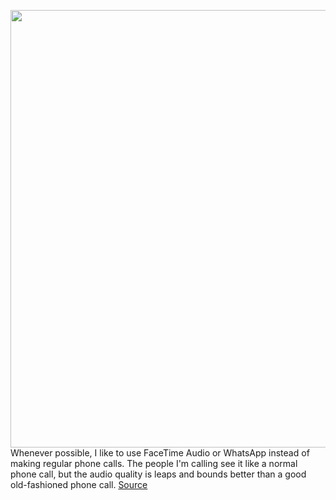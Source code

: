 <img src='https://cdn.vox-cdn.com/thumbor/3V2i7zgZzkhYyyJ9fLKredVWq4Y=/0x0:571x461/1200x800/filters:focal(241x186:331x276)/cdn.vox-cdn.com/uploads/chorus_image/image/70883947/ipad_pro_group_facetime_10302018_inline.jpg.large.0.jpg' width='700px' /><br/>
Whenever possible, I like to use FaceTime Audio or WhatsApp instead of making regular phone calls. The people I'm calling see it like a normal phone call, but the audio quality is leaps and bounds better than a good old-fashioned phone call.
<a href='https://www.theverge.com/23123578/apple-voice-isolation-facetime-calls'> Source <a/>